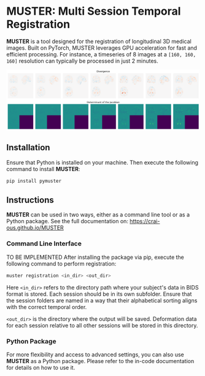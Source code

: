 # MUSTER: Multi Session Temporal Registration
**MUSTER** is a tool designed for the registration of longitudinal 3D medical images. Built on PyTorch, MUSTER leverages GPU acceleration for fast and efficient processing. For instance, a timeseries of 8 images at a ``[160, 160, 160]`` resolution can typically be processed in just 2 minutes.

![Divergence and Jacobi Determinant](docs/figures/muster_div_detjac.png)

## Installation
Ensure that Python is installed on your machine. Then execute the following command to install **MUSTER**:

```bash
pip install pymuster
```
## Instructions
**MUSTER** can be used in two ways, either as a command line tool or as a Python package. See the full documentation on: https://crai-ous.github.io/MUSTER 

### Command Line Interface
TO BE IMPLEMENTED
After installing the package via pip, execute the following command to perform registration:
```bash
muster registration <in_dir> <out_dir>
```
Here ``<in_dir>`` refers to the directory path where your subject's data in BIDS format is stored. Each session should be in its own subfolder. Ensure that the session folders are named in a way that their alphabetical sorting aligns with the correct temporal order.

``<out_dir>`` is the directory where the output will be saved. Deformation data for each session relative to all other sessions will be stored in this directory.

### Python Package
For more flexibility and access to advanced settings, you can also use **MUSTER** as a Python package. Please refer to the in-code documentation for details on how to use it.
